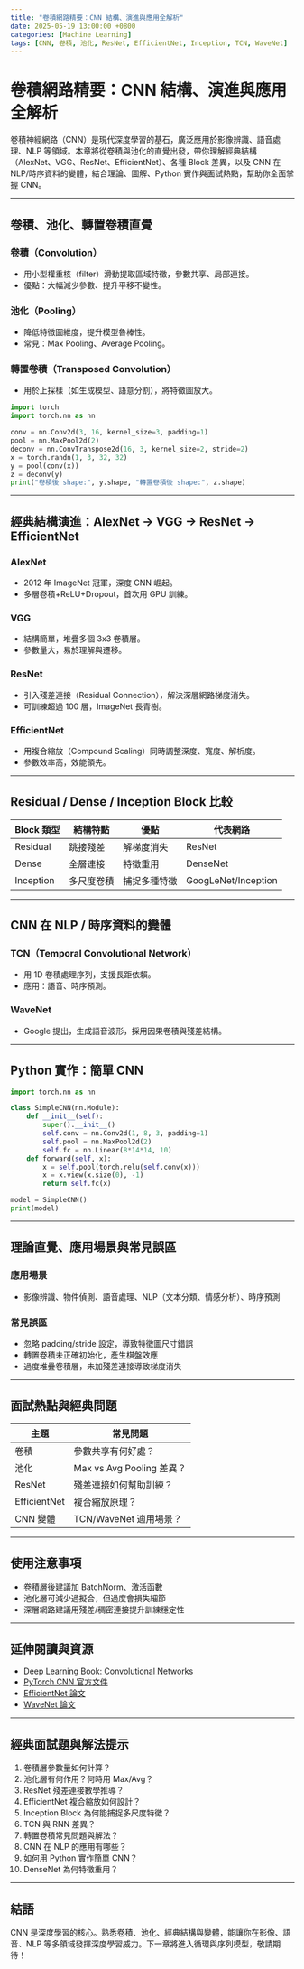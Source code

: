 ```yaml
---
title: "卷積網路精要：CNN 結構、演進與應用全解析"
date: 2025-05-19 13:00:00 +0800
categories: [Machine Learning]
tags: [CNN, 卷積, 池化, ResNet, EfficientNet, Inception, TCN, WaveNet]
---
```


# 卷積網路精要：CNN 結構、演進與應用全解析

卷積神經網路（CNN）是現代深度學習的基石，廣泛應用於影像辨識、語音處理、NLP 等領域。本章將從卷積與池化的直覺出發，帶你理解經典結構（AlexNet、VGG、ResNet、EfficientNet）、各種 Block 差異，以及 CNN 在 NLP/時序資料的變體，結合理論、圖解、Python 實作與面試熱點，幫助你全面掌握 CNN。

---

## 卷積、池化、轉置卷積直覺

### 卷積（Convolution）

- 用小型權重核（filter）滑動提取區域特徵，參數共享、局部連接。
- 優點：大幅減少參數、提升平移不變性。

### 池化（Pooling）

- 降低特徵圖維度，提升模型魯棒性。
- 常見：Max Pooling、Average Pooling。

### 轉置卷積（Transposed Convolution）

- 用於上採樣（如生成模型、語意分割），將特徵圖放大。

```python
import torch
import torch.nn as nn

conv = nn.Conv2d(3, 16, kernel_size=3, padding=1)
pool = nn.MaxPool2d(2)
deconv = nn.ConvTranspose2d(16, 3, kernel_size=2, stride=2)
x = torch.randn(1, 3, 32, 32)
y = pool(conv(x))
z = deconv(y)
print("卷積後 shape:", y.shape, "轉置卷積後 shape:", z.shape)
```

---

## 經典結構演進：AlexNet → VGG → ResNet → EfficientNet

### AlexNet

- 2012 年 ImageNet 冠軍，深度 CNN 崛起。
- 多層卷積+ReLU+Dropout，首次用 GPU 訓練。

### VGG

- 結構簡單，堆疊多個 3x3 卷積層。
- 參數量大，易於理解與遷移。

### ResNet

- 引入殘差連接（Residual Connection），解決深層網路梯度消失。
- 可訓練超過 100 層，ImageNet 長青樹。

### EfficientNet

- 用複合縮放（Compound Scaling）同時調整深度、寬度、解析度。
- 參數效率高，效能領先。

---

## Residual / Dense / Inception Block 比較

| Block 類型 | 結構特點   | 優點         | 代表網路            |
| ---------- | ---------- | ------------ | ------------------- |
| Residual   | 跳接殘差   | 解梯度消失   | ResNet              |
| Dense      | 全層連接   | 特徵重用     | DenseNet            |
| Inception  | 多尺度卷積 | 捕捉多種特徵 | GoogLeNet/Inception |

---

## CNN 在 NLP / 時序資料的變體

### TCN（Temporal Convolutional Network）

- 用 1D 卷積處理序列，支援長距依賴。
- 應用：語音、時序預測。

### WaveNet

- Google 提出，生成語音波形，採用因果卷積與殘差結構。

---

## Python 實作：簡單 CNN

```python
import torch.nn as nn

class SimpleCNN(nn.Module):
    def __init__(self):
        super().__init__()
        self.conv = nn.Conv2d(1, 8, 3, padding=1)
        self.pool = nn.MaxPool2d(2)
        self.fc = nn.Linear(8*14*14, 10)
    def forward(self, x):
        x = self.pool(torch.relu(self.conv(x)))
        x = x.view(x.size(0), -1)
        return self.fc(x)

model = SimpleCNN()
print(model)
```

---

## 理論直覺、應用場景與常見誤區

### 應用場景

- 影像辨識、物件偵測、語音處理、NLP（文本分類、情感分析）、時序預測

### 常見誤區

- 忽略 padding/stride 設定，導致特徵圖尺寸錯誤
- 轉置卷積未正確初始化，產生棋盤效應
- 過度堆疊卷積層，未加殘差連接導致梯度消失

---

## 面試熱點與經典問題

| 主題         | 常見問題                  |
| ------------ | ------------------------- |
| 卷積         | 參數共享有何好處？        |
| 池化         | Max vs Avg Pooling 差異？ |
| ResNet       | 殘差連接如何幫助訓練？    |
| EfficientNet | 複合縮放原理？            |
| CNN 變體     | TCN/WaveNet 適用場景？    |

---

## 使用注意事項

* 卷積層後建議加 BatchNorm、激活函數
* 池化層可減少過擬合，但過度會損失細節
* 深層網路建議用殘差/稠密連接提升訓練穩定性

---

## 延伸閱讀與資源

* [Deep Learning Book: Convolutional Networks](https://www.deeplearningbook.org/contents/convnets.html)
* [PyTorch CNN 官方文件](https://pytorch.org/docs/stable/generated/torch.nn.Conv2d.html)
* [EfficientNet 論文](https://arxiv.org/abs/1905.11946)
* [WaveNet 論文](https://arxiv.org/abs/1609.03499)

---

## 經典面試題與解法提示

1. 卷積層參數量如何計算？
2. 池化層有何作用？何時用 Max/Avg？
3. ResNet 殘差連接數學推導？
4. EfficientNet 複合縮放如何設計？
5. Inception Block 為何能捕捉多尺度特徵？
6. TCN 與 RNN 差異？
7. 轉置卷積常見問題與解法？
8. CNN 在 NLP 的應用有哪些？
9. 如何用 Python 實作簡單 CNN？
10. DenseNet 為何特徵重用？

---

## 結語

CNN 是深度學習的核心。熟悉卷積、池化、經典結構與變體，能讓你在影像、語音、NLP 等多領域發揮深度學習威力。下一章將進入循環與序列模型，敬請期待！
